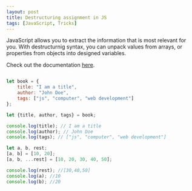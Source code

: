 ```yaml
---
layout: post
title: Destructuring assignment in JS
tags: [JavaScript, Tricks]
---
```


JavaScript allows you to extract the information that is most relevant for you. With destructurnig syntax, you can unpack values from arrays, or properties from objects into designed variables.

Check out the documentation [here](https://developer.mozilla.org/en-US/docs/Web/JavaScript/Reference/Operators/Destructuring_assignment).

```js

let book = {
    title: "I am a title",
    author: "John Doe",
    tags: ["js", "computer", "web development"]
};

let {title, author, tags} = book;

console.log(title); // I am a title
console.log(author); // John Doe
console.log(tags); // ["js", "computer", "web development"]

```

```js
let a, b, rest;
[a, b] = [10, 20];
[a, b, ...rest] = [10, 20, 30, 40, 50];

console.log(rest); //[30,40,50]
console.log(a); //10
console.log(b); //20

```
